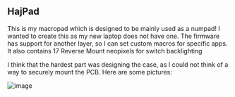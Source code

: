 ## HajPad

This is my macropad which is designed to be mainly used as a numpad!
I wanted to create this as my new laptop does not have one.
The firmware has support for another layer, so I can set custom macros for specific apps.
It also contains 17 Reverse Mount neopixels for switch backlighting

I think that the hardest part was designing the case, as I could not think of a way to securely mount the PCB. Here are some pictures:

![image](https://github.com/user-attachments/assets/ad9e15cb-5a8f-415a-87d4-810ed277514d)
